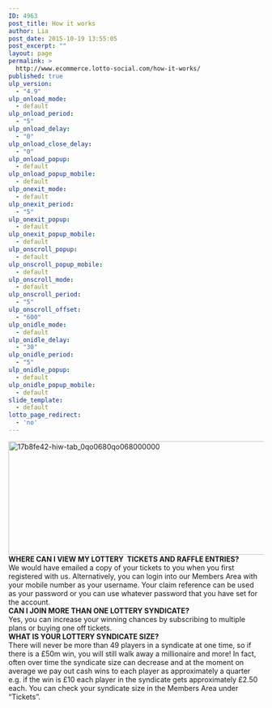 ```yaml
---
ID: 4963
post_title: How it works
author: Lia
post_date: 2015-10-19 13:55:05
post_excerpt: ""
layout: page
permalink: >
  http://www.ecommerce.lotto-social.com/how-it-works/
published: true
ulp_version:
  - "4.9"
ulp_onload_mode:
  - default
ulp_onload_period:
  - "5"
ulp_onload_delay:
  - "0"
ulp_onload_close_delay:
  - "0"
ulp_onload_popup:
  - default
ulp_onload_popup_mobile:
  - default
ulp_onexit_mode:
  - default
ulp_onexit_period:
  - "5"
ulp_onexit_popup:
  - default
ulp_onexit_popup_mobile:
  - default
ulp_onscroll_popup:
  - default
ulp_onscroll_popup_mobile:
  - default
ulp_onscroll_mode:
  - default
ulp_onscroll_period:
  - "5"
ulp_onscroll_offset:
  - "600"
ulp_onidle_mode:
  - default
ulp_onidle_delay:
  - "30"
ulp_onidle_period:
  - "5"
ulp_onidle_popup:
  - default
ulp_onidle_popup_mobile:
  - default
slide_template:
  - default
lotto_page_redirect:
  - 'no'
---
```

<img src="http://www.ecommerce.lotto-social.com/wp-content/uploads/17b8fe42-hiw-tab_0qo0680qo068000000.png" alt="17b8fe42-hiw-tab_0qo0680qo068000000" width="960" height="224" class="aligncenter size-full wp-image-4967" />
<div id="lp-pom-text-149" class="lp-element lp-pom-text nlh">
<div class="lplh-26"></div>
<div class="lplh-26"><strong>WHERE CAN I VIEW MY LOTTERY  TICKETS AND RAFFLE ENTRIES?</strong></div>
<div class="lplh-26">We would have emailed a copy of your tickets to you when you first registered with us. Alternatively, you can login into our Members Area with your mobile number as your username. Your claim reference can be used as your password or you can use whatever password that you have set for the account.</div>
<div class="lplh-26"></div>
<div class="lplh-26"><strong>CAN I JOIN MORE THAN ONE LOTTERY SYNDICATE?</strong></div>
<div class="lplh-26">Yes, you can increase your winning chances by subscribing to multiple plans or buying one off tickets.</div>
<div class="lplh-26"></div>
<div class="lplh-26"><strong>WHAT IS YOUR LOTTERY SYNDICATE SIZE?</strong></div>
<div class="lplh-26">There will never be more than 49 players in a syndicate at one time, so if there is a £50m win, you will still walk away a millionaire and more! In fact, often over time the syndicate size can decrease and at the moment on average we pay out cash wins to each player as approximately a quarter e.g. if the win is £10 each player in the syndicate gets approximately £2.50 each. You can check your syndicate size in the Members Area under “Tickets”.</div>
</div>